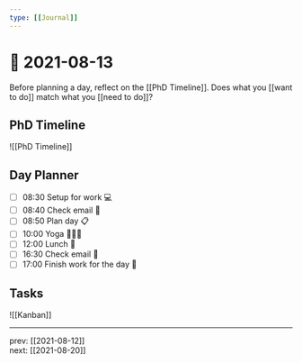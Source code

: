 ```yaml
---
type: [[Journal]]
---
```


# 📆 2021-08-13

Before planning a day, reflect on the [[PhD Timeline]]. Does what you [[want to do]] match what you [[need to do]]?

## PhD Timeline

![[PhD Timeline]]

## Day Planner
- [ ] 08:30 Setup for work 💻
- [ ] 08:40 Check email 📧
- [ ] 08:50 Plan day 📋
- [ ] 10:00 Yoga 🧘🏻‍♀️
- [ ] 12:00 Lunch 🍙
- [ ] 16:30 Check email 📧
- [ ] 17:00 Finish work for the day 🎉

## Tasks

![[Kanban]]

---

prev: [[2021-08-12]]  
next: [[2021-08-20]]  